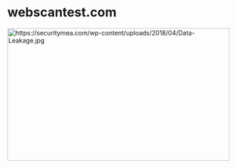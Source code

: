 # webscantest.com
<img src="https://securitymea.com/wp-content/uploads/2018/04/Data-Leakage.jpg" alt="https://securitymea.com/wp-content/uploads/2018/04/Data-Leakage.jpg" class="shrinkToFit" width="499" height="299"></body></html>
